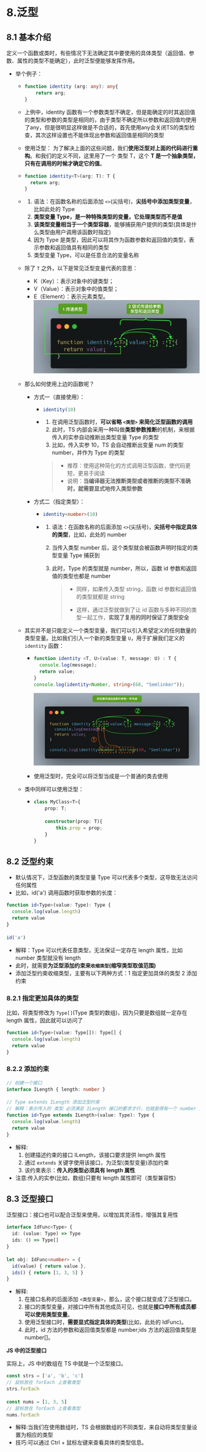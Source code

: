 # 8.泛型

## 8.1 基本介绍

定义一个函数或类时，有些情况下无法确定其中要使用的具体类型（返回值、参数、属性的类型不能确定），此时泛型便能够发挥作用。

- 举个例子：

  - ```typescript
    function identity (arg: any): any{
    	return arg;
    }
    ```

  - 上例中，identity 函数有一个参数类型不确定，但是能确定的时其返回值的类型和参数的类型是相同的，由于类型不确定所以参数和返回值均使用了any，但是很明显这样做是不合适的，首先使用any会关闭TS的类型检查，其次这样设置也不能体现出参数和返回值是相同的类型

  - 使用泛型：
    为了解决上面的这些问题，我们**使用泛型对上面的代码进行重构**。和我们的定义不同，这里用了一个 类型 T，这个 **T 是一个抽象类型，只有在调用的时候才确定它的值**。

  - ```typescript
    function identity<T>(arg: T): T {
      return arg;
    }
    ```

  - 1. 语法：在函数名称的后面添加 `<>`(尖括号)，**尖括号中添加类型变量**，比如此处的 Type
    2. **类型变量 Type，是一种特殊类型的变量，它处理类型而不是值**
    3. **该类型变量相当于一个类型容器**，能够捕获用户提供的类型(具体是什么类型由用户调用该函数时指定)
    4. 因为 Type 是类型，因此可以将其作为函数参数和返回值的类型，表示参数和返回值具有相同的类型
    5. 类型变量 Type，可以是任意合法的变量名称

  - 除了 `T` 之外，以下是常见泛型变量代表的意思：

    - K（Key）：表示对象中的键类型；
    - V（Value）：表示对象中的值类型；
    - E（Element）：表示元素类型。
      ![image-20220807133943971](./images/f0875f26e68c8533ab32d23a82bbae11e2232b50.png)

  - 那么如何使用上边的函数呢？

    - 方式一（直接使用）：

      - ```typescript
        identity(10)
        ```

      - 1. 在调用泛型函数时，**可以省略 `<类型>` 来简化泛型函数的调用**
        2. 此时，TS 内部会采用一种叫做**类型参数推断**的机制，来根据传入的实参自动推断出类型变量 Type 的类型
        3. 比如，传入实参 10，TS 会自动推断出变量 num 的类型 number，并作为 Type 的类型

        > - 推荐：使用这种简化的方式调用泛型函数，使代码更短，更易于阅读
        > - 说明：**当编译器无法推断类型或者推断的类型不准确时，就需要显式地传入类型参数**

    - 方式二（指定类型）：

      - ```typescript
        identity<number>(10)
        ```

      - 1. 语法：在函数名称的后面添加 `<>`(尖括号)，**尖括号中指定具体的类型**，比如，此处的 number

        2. 当传入类型 number 后，这个类型就会被函数声明时指定的类型变量 Type 捕获到

        3. 此时，Type 的类型就是 number，所以，函数 id 参数和返回值的类型也都是 number

           > - 同样，如果传入类型 string，函数 id 参数和返回值的类型就都是 string
           >
           > - 这样，通过泛型就做到了让 id 函数与多种不同的类型一起工作，**实现了复用的同时保证了类型安全**

  - 其实并不是只能定义一个类型变量，我们可以引入希望定义的任何数量的类型变量。比如我们引入一个新的类型变量 `U`，用于扩展我们定义的 `identity` 函数：

    - ```typescript
      function identity <T, U>(value: T, message: U) : T {
        console.log(message);
        return value;
      }
      console.log(identity<Number, string>(68, "Semlinker"));
      ```

      ![image-20220807134038387](./images/1d646c21096038011017b93333d8fecd97639e4f.png)

    - 使用泛型时，完全可以将泛型当成是一个普通的类去使用

  - 类中同样可以使用泛型：

    - ```typescript
      class MyClass<T>{
          prop: T;
      
          constructor(prop: T){
              this.prop = prop;
          }
      }
      ```

## 8.2 泛型约束

- 默认情况下，泛型函数的类型变量 Type 可以代表多个类型，这导致无法访问任何属性
- 比如，id('a') 调用函数时获取参数的长度：

```ts
function id<Type>(value: Type): Type {
  console.log(value.length)
  return value
}

id('a')
```

- 解释：Type 可以代表任意类型，无法保证一定存在 length 属性，比如 number 类型就没有 length
- 此时，就需要**为泛型添加约束来`收缩类型`(缩窄类型取值范围)**
- 添加泛型约束收缩类型，主要有以下两种方式：1 指定更加具体的类型  2 添加约束

### 8.2.1 指定更加具体的类型

比如，将类型修改为 `Type[]`(Type 类型的数组)，因为只要是数组就一定存在 length 属性，因此就可以访问了

```ts
function id<Type>(value: Type[]): Type[] {
  console.log(value.length)
  return value
}
```

### 8.2.2 添加约束

```ts
// 创建一个接口
interface ILength { length: number }

// Type extends ILength 添加泛型约束
// 解释：表示传入的 类型 必须满足 ILength 接口的要求才行，也就是得有一个 number 类型的 length 属性
function id<Type extends ILength>(value: Type): Type {
  console.log(value.length)
  return value
}
```

- 解释:
  1. 创建描述约束的接口 ILength，该接口要求提供 length 属性
  2. 通过 `extends` 关键字使用该接口，为泛型(类型变量)添加约束
  3. 该约束表示：**传入的类型必须具有 length 属性**
- 注意:传入的实参(比如，数组)只要有 length 属性即可（类型兼容性)

## 8.3 泛型接口

泛型接口：接口也可以配合泛型来使用，以增加其灵活性，增强其复用性

```ts
interface IdFunc<Type> {
  id: (value: Type) => Type
  ids: () => Type[]
}

let obj: IdFunc<number> = {
  id(value) { return value },
  ids() { return [1, 3, 5] }
}
```

- 解释:
  1. 在接口名称的后面添加 `<类型变量>`，那么，这个接口就变成了泛型接口。
  2. 接口的类型变量，对接口中所有其他成员可见，也就是**接口中所有成员都可以使用类型变量**。
  3. 使用泛型接口时，**需要显式指定具体的类型**(比如，此处的 IdFunc)。
  4. 此时，id 方法的参数和返回值类型都是 number;ids 方法的返回值类型是 number[]。

**JS 中的泛型接口**

实际上，JS 中的数组在 TS 中就是一个泛型接口。

```ts
const strs = ['a', 'b', 'c']
// 鼠标放在 forEach 上查看类型
strs.forEach

const nums = [1, 3, 5]
// 鼠标放在 forEach 上查看类型
nums.forEach
```

- 解释:当我们在使用数组时，TS 会根据数组的不同类型，来自动将类型变量设置为相应的类型
- 技巧:可以通过 Ctrl + 鼠标左键来查看具体的类型信息。